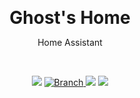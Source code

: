 <p align="center">
	<h1 align=center style="margin: 0;">Ghost's Home</h1>
	<p align=center>Home Assistant</p>
	<br>
	<p align=center>
		<img src="https://github.com/sarahboyd/Home-Assistant-Config/workflows/Home%20Assistant%20CI/badge.svg">
		<a href="https://github.com/sarahboyd/Home-Assistant-Config/tree/master">
			<img src="https://img.shields.io/badge/Branch-master-green.svg?longCache=true"
				alt="Branch">
		</a>
		<img src="https://img.shields.io/badge/haversion-2021.1.5-blue.svg">
		<img src="https://img.shields.io/badge/automations-66-purple.svg">
	</p>
</p>